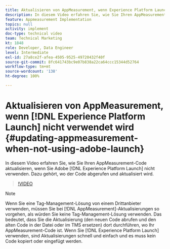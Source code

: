 ```yaml
---
title: Aktualisieren von AppMeasurement, wenn Experience Platform Launch nicht verwendet wird
description: In diesem Video erfahren Sie, wie Sie Ihren AppMeasurement-Code aktualisieren, wenn Sie Experience Platform Launch nicht verwenden. Dazu gehört, wo der Code abgerufen und aktualisiert wird.
feature: Appmeasurement Implementation
topics: null
activity: implement
doc-type: technical video
team: Technical Marketing
kt: 1848
role: Developer, Data Engineer
level: Intermediate
exl-id: 27a8ce2f-afea-4505-9525-49720432f40f
source-git-commit: 8fc641743bc9e07b838a22ca64ccc15344d52764
workflow-type: tm+mt
source-wordcount: '138'
ht-degree: 100%

---
```


# Aktualisieren von AppMeasurement, wenn [!DNL Experience Platform Launch] nicht verwendet wird {#updating-appmeasurement-when-not-using-adobe-launch}

In diesem Video erfahren Sie, wie Sie Ihren AppMeasurement-Code aktualisieren, wenn Sie Adobe [!DNL Experience Platform Launch] nicht verwenden. Dazu gehört, wo der Code abgerufen und aktualisiert wird.

>[!VIDEO](https://video.tv.adobe.com/v/34776/?quality=12&learn=on&captions=ger)

>[!NOTE]
>
>Wenn Sie eine Tag-Management-Lösung von einem Drittanbieter verwenden, müssen Sie bei [!DNL AppMeasurement]-Aktualisierungen so vorgehen, als würden Sie keine Tag-Management-Lösung verwenden. Das bedeutet, dass Sie die Aktualisierung (den neuen Code abrufen und den alten Code in der Datei oder im TMS ersetzen) dort durchführen, wo Ihr AppMeasurement-Code ist. Wenn Sie [!DNL Experience Platform Launch] verwenden, sind Aktualisierungen schnell und einfach und es muss kein Code kopiert oder eingefügt werden.
